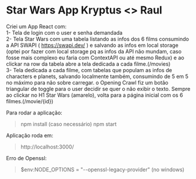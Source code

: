 # Star Wars App Kryptus <> Raul
Criei um App React com:<br/>
1- Tela de login com o user e senha demandada<br/>
2- Tela Star Wars com uma tabela listando as infos dos 6 films consumindo a API SWAPI ( https://swapi.dev/ ) e salvando as infos em local storage (optei por fazer com local storage pq as infos da API não mundam, caso fosse mais complexo eu faria com ContextAPI ou até mesmo Redux) e ao clickar na row da tabela abre a tela dedicada a cada filme.(/movies)<br/>
3- Tela dedicada a cada filme, com tabelas que populam as infos de characters e planets, salvando localmente também, consumindo de 5 em 5 no máximo para não sobre carregar. o Opening Crawl fiz um botão triangular de toggle para o user decidir se quer o não exibir o texto. Sempre ao clickar no H1 Star Wars (amarelo), volta para a página inicial com os 6 filmes.(/movie/{id})<br/>


Para rodar a aplicação:<br/>
> npm install (caso necessário)
> npm start

Aplicação roda em: <br/>
> http://localhost:3000/ 

Erro de Openssl:
> $env:NODE_OPTIONS = "--openssl-legacy-provider" (no windows)
